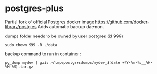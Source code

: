 # postgres-plus

Partial fork of official Postgres docker image https://github.com/docker-library/postgres
Adds automatic backup daemon.

dumps folder needs to be owned by user postgres (id 999) 

    sudo chown 999 -R ./data

backup command to run in container :

    pg_dump mydev | gzip >/tmp/postgresdumps/mydev_$(date +%Y-%m-%d__%H-%M-%S).tar.gz
